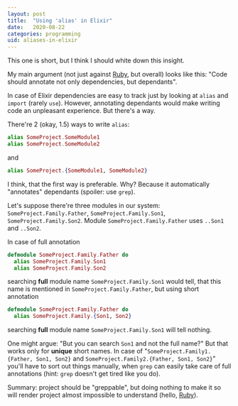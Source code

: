 ```yaml
---
layout: post
title:  "Using 'alias' in Elixir"
date:   2020-08-22
categories: programming
uid: aliases-in-elixir
---
```


This one is short, but I think I should white down this insight.

My main argument (not just against [Ruby](https://www.ruby-lang.org/), but overall) looks like this: "Code should annotate not only dependencies, but dependants".

In case of Elixir dependencies are easy to track just by looking at `alias` and `import` (rarely `use`). However, annotating dependants would make writing code an unpleasant experience. But there's a way.

There're 2 (okay, 1.5) ways to write `alias`:
```elixir
alias SomeProject.SomeModule1
alias SomeProject.SomeModule2
```
and
```elixir
alias SomeProject.{SomeModule1, SomeModule2}
```

I think, that the first way is preferable. Why? Because it automatically "annotates" dependants (spoiler: use `grep`).

Let's suppose there're three modules in our system: `SomeProject.Family.Father`, `SomeProject.Family.Son1`, `SomeProject.Family.Son2`. Module `SomeProject.Family.Father` uses `..Son1` and `..Son2`.

In case of full annotation
```elixir
defmodule SomeProject.Family.Father do
  alias SomeProject.Family.Son1
  alias SomeProject.Family.Son2
```
searching **full** module name `SomeProject.Family.Son1` would tell, that this name is mentioned in `SomeProject.Family.Father`, but using short annotation
```elixir
defmodule SomeProject.Family.Father do
  alias SomeProject.Family.{Son1, Son2}
```
searching **full** module name `SomeProject.Family.Son1` will tell nothing.

One might argue: "But you can search `Son1` and not the full  name?" But that works only for **unique** short names. In case of "`SomeProject.Family1.{Father, Son1, Son2}` and `SomeProject.Family2.{Father, Son1, Son2}`" you'll have to sort out things manually, when `grep` can easily take care of full annotations (hint: `grep` doesn't get tired like you do).

Summary: project should be "greppable", but doing nothing to make it so will render project almost impossible to understand (hello, [Ruby](https://www.ruby-lang.org/)).
